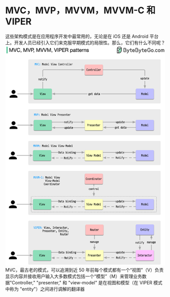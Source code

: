 # MVC，MVP，MVVM，MVVM-C 和 VIPER

这些架构模式是在应用程序开发中最常用的，无论是在 iOS 还是 Android 平台上。开发人员已经引入它们来克服早期模式的局限性。那么，它们有什么不同呢？![](../images/client%20arch%20patterns.png)MVC，最古老的模式，可以追溯到近 50 年前每个模式都有一个“视图”（V）负责显示内容并接收用户输入大多数模式包括一个“模型”（M）来管理业务数据"Controller," "presenter," 和 "view-model" 是在视图和模型（在 VIPER 模式中称为 "entity"）之间进行调解的翻译器